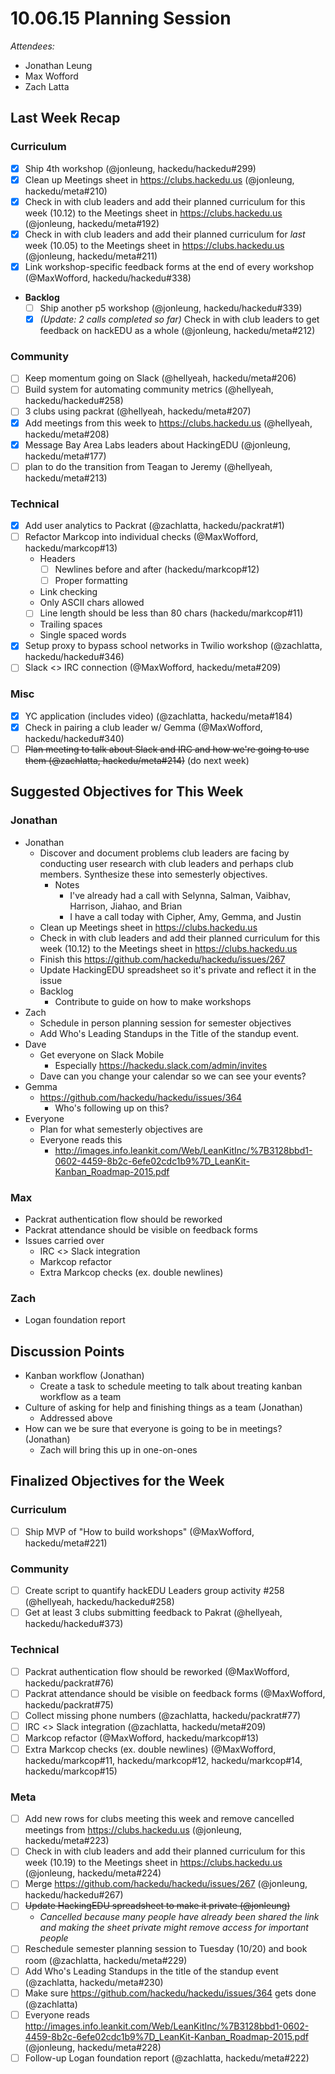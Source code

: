 # 10.06.15 Planning Session

_Attendees:_

- Jonathan Leung
- Max Wofford
- Zach Latta

## Last Week Recap

### Curriculum

- [x] Ship 4th workshop (@jonleung, hackedu/hackedu#299)
- [x] Clean up Meetings sheet in https://clubs.hackedu.us (@jonleung,
  hackedu/meta#210)
- [x] Check in with club leaders and add their planned curriculum for this week
  (10.12) to the Meetings sheet in https://clubs.hackedu.us (@jonleung,
  hackedu/meta#192)
- [x] Check in with club leaders and add their planned curriculum for _last_
  week (10.05) to the Meetings sheet in https://clubs.hackedu.us (@jonleung,
  hackedu/meta#211)
- [X] Link workshop-specific feedback forms at the end of every workshop
  (@MaxWofford, hackedu/hackedu#338)
- **Backlog**
  - [ ] Ship another p5 workshop (@jonleung, hackedu/hackedu#339)
  - [x] _(Update: 2 calls completed so far)_ Check in with club leaders to get
    feedback on hackEDU as a whole (@jonleung, hackedu/meta#212)

### Community

- [ ] Keep momentum going on Slack (@hellyeah, hackedu/meta#206)
- [ ] Build system for automating community metrics (@hellyeah,
  hackedu/hackedu#258)
- [ ] 3 clubs using packrat (@hellyeah, hackedu/meta#207)
- [x] Add meetings from this week to https://clubs.hackedu.us (@hellyeah,
  hackedu/meta#208)
- [x] Message Bay Area Labs leaders about HackingEDU (@jonleung,
  hackedu/meta#177)
- [ ] plan to do the transition from Teagan to Jeremy (@hellyeah,
  hackedu/meta#213)

### Technical

- [x] Add user analytics to Packrat (@zachlatta, hackedu/packrat#1)
- [ ] Refactor Markcop into individual checks (@MaxWofford, hackedu/markcop#13)
  - Headers
    - [ ] Newlines before and after (hackedu/markcop#12)
    - [ ] Proper formatting
  - Link checking
  - Only ASCII chars allowed
  - [ ] Line length should be less than 80 chars (hackedu/markcop#11)
  - Trailing spaces
  - Single spaced words
- [x] Setup proxy to bypass school networks in Twilio workshop (@zachlatta,
  hackedu/hackedu#346)
- [ ] Slack <> IRC connection (@MaxWofford, hackedu/meta#209)

### Misc

- [x] YC application (includes video) (@zachlatta, hackedu/meta#184)
- [x] Check in pairing a club leader w/ Gemma (@MaxWofford, hackedu/hackedu#340)
- [ ] ~~Plan meeting to talk about Slack and IRC and how we're going to use them
  (@zachlatta, hackedu/meta#214)~~ (do next week)

## Suggested Objectives for This Week

### Jonathan

- Jonathan
  - Discover and document problems club leaders are facing by conducting user
    research with club leaders and perhaps club members. Synthesize these into
    semesterly objectives.
    - Notes
      - I've already had a call with Selynna, Salman, Vaibhav, Harrison, Jiahao,
        and Brian
      - I have a call today with Cipher, Amy, Gemma, and Justin
  - Clean up Meetings sheet in https://clubs.hackedu.us
  - Check in with club leaders and add their planned curriculum for this week
    (10.12) to the Meetings sheet in https://clubs.hackedu.us
  - Finish this https://github.com/hackedu/hackedu/issues/267
  - Update HackingEDU spreadsheet so it's private and reflect it in the issue
  - Backlog
    - Contribute to guide on how to make workshops
- Zach
  - Schedule in person planning session for semester objectives
  - Add Who's Leading Standups in the Title of the standup event.
- Dave
  - Get everyone on Slack Mobile
    - Especially https://hackedu.slack.com/admin/invites
  - Dave can you change your calendar so we can see your events?
- Gemma
  - https://github.com/hackedu/hackedu/issues/364
    - Who's following up on this?
- Everyone
  - Plan for what semesterly objectives are
  - Everyone reads this
    - http://images.info.leankit.com/Web/LeanKitInc/%7B3128bbd1-0602-4459-8b2c-6efe02cdc1b9%7D_LeanKit-Kanban_Roadmap-2015.pdf

### Max

- Packrat authentication flow should be reworked
- Packrat attendance should be visible on feedback forms
- Issues carried over
  - IRC <> Slack integration
  - Markcop refactor
  - Extra Markcop checks (ex. double newlines)

### Zach

- Logan foundation report

## Discussion Points

- Kanban workflow (Jonathan)
  - Create a task to schedule meeting to talk about treating kanban workflow as
    a team
- Culture of asking for help and finishing things as a team (Jonathan)
  - Addressed above
- How can we be sure that everyone is going to be in meetings? (Jonathan)
  - Zach will bring this up in one-on-ones

## Finalized Objectives for the Week

### Curriculum

- [ ] Ship MVP of "How to build workshops" (@MaxWofford, hackedu/meta#221)

### Community

- [ ] Create script to quantify hackEDU Leaders group activity #258 (@hellyeah,
  hackedu/hackedu#258)
- [ ] Get at least 3 clubs submitting feedback to Pakrat (@hellyeah,
  hackedu/hackedu#373)

### Technical

- [ ] Packrat authentication flow should be reworked (@MaxWofford,
  hackedu/packrat#76)
- [ ] Packrat attendance should be visible on feedback forms (@MaxWofford,
  hackedu/packrat#75)
- [ ] Collect missing phone numbers (@zachlatta, hackedu/packrat#77)
- [ ] IRC <> Slack integration (@zachlatta, hackedu/meta#209)
- [ ] Markcop refactor (@MaxWofford, hackedu/markcop#13)
- [ ] Extra Markcop checks (ex. double newlines) (@MaxWofford,
  hackedu/markcop#11, hackedu/markcop#12, hackedu/markcop#14,
  hackedu/markcop#15)

### Meta

- [ ] Add new rows for clubs meeting this week and remove cancelled meetings
  from https://clubs.hackedu.us (@jonleung, hackedu/meta#223)
- [ ] Check in with club leaders and add their planned curriculum for this week
  (10.19) to the Meetings sheet in https://clubs.hackedu.us (@jonleung,
  hackedu/meta#224)
- [ ] Merge https://github.com/hackedu/hackedu/issues/267 (@jonleung,
  hackedu/hackedu#267)
- [ ] ~~Update HackingEDU spreadsheet to make it private (@jonleung)~~
    - _Cancelled because many people have already been shared the link and
      making the sheet private might remove access for important people_
- [ ] Reschedule semester planning session to Tuesday (10/20) and book room
  (@zachlatta, hackedu/meta#229)
- [ ] Add Who's Leading Standups in the title of the standup event (@zachlatta,
  hackedu/meta#230)
- [ ] Make sure https://github.com/hackedu/hackedu/issues/364 gets done
  (@zachlatta)
- [ ] Everyone reads
  http://images.info.leankit.com/Web/LeanKitInc/%7B3128bbd1-0602-4459-8b2c-6efe02cdc1b9%7D_LeanKit-Kanban_Roadmap-2015.pdf
  (@jonleung, hackedu/meta#228)
- [ ] Follow-up Logan foundation report (@zachlatta, hackedu/meta#222)
